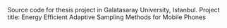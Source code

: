 Source code for thesis project in Galatasaray University, Istanbul.
Project title: Energy Efficient Adaptive Sampling Methods for Mobile Phones


